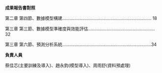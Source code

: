 **成果報告書對照**

第二章 第四節、數據模型構建………………………………………………………………	18

第三章 第三節、數據模型準確度與效能評估………………………………………………32

第三章 第六節、預測分析系統………………………………………………………………34

**負責人員**

蔡佳芯(主要訓練及導入)、趙永鈞(模型導入)、周雨舒(資料預處理)
